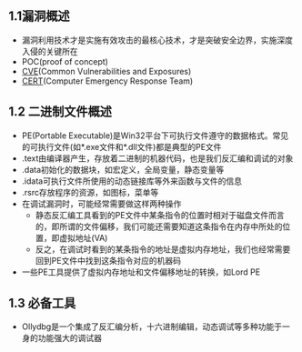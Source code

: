 ## 1.1漏洞概述

- 漏洞利用技术才是实施有效攻击的最核心技术，才是突破安全边界，实施深度入侵的关键所在
- POC(proof of concept)
- [CVE](http://cve.mitre.org/)(Common Vulnerabilities and Exposures)
- [CERT](http://www.cert.org/)(Computer Emergency Response Team)

## 1.2 二进制文件概述

- PE(Portable Executable)是Win32平台下可执行文件遵守的数据格式。常见的可执行文件(如\*.exe文件和\*.dll文件)都是典型的PE文件
- .text由编译器产生，存放着二进制的机器代码，也是我们反汇编和调试的对象
- .data初始化的数据块，如宏定义，全局变量，静态变量等
- .idata可执行文件所使用的动态链接库等外来函数与文件的信息
- .rsrc存放程序的资源，如图标，菜单等
- 在调试漏洞时，可能经常需要做这样两种操作
  - 静态反汇编工具看到的PE文件中某条指令的位置时相对于磁盘文件而言的，即所谓的文件偏移，我们可能还需要知道这条指令在内存中所处的位置，即虚拟地址(VA)
  - 反之，在调试时看到的某条指令的地址是虚拟内存地址，我们也经常需要回到PE文件中找到这条指令对应的机器码
- 一些PE工具提供了虚拟内存地址和文件偏移地址的转换，如Lord PE

## 1.3 必备工具

- Ollydbg是一个集成了反汇编分析，十六进制编辑，动态调试等多种功能于一身的功能强大的调试器

